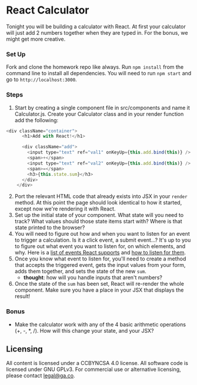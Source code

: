 # React Calculator 

Tonight you will be building a calculator with React. At first your calculator will just add 2 numbers together when they are typed in. For the bonus, we might get more creative.

### Set Up
Fork and clone the homework repo like always. Run ```npm install``` from the command line to install all dependencies. You will need to run ```npm start``` and go to ```http://localhost:3000```.

### Steps

1. Start by creating a single component file in src/components and name it Calculator.js. Create your Calculator class and in your render function add the following:
  ```js
  <div className="container">
        <h1>Add with React!</h1>

        <div className="add">
          <input type="text" ref="val1" onKeyUp={this.add.bind(this)} />
          <span>+</span>
          <input type="text" ref="val2" onKeyUp={this.add.bind(this)} />
          <span>=</span>
          <h3>{this.state.sum}</h3>
        </div>
      </div>
  
  ```

2. Port the relevant HTML code that already exists into JSX in your `render` method. At this point the page should look identical to how it started, except now we're rendering it with React.
3. Set up the initial state of your component. What state will you need to track? What values should those state items start with? Where is that state printed to the browser?
4. You will need to figure out how and when you want to listen for an event to trigger a calculation. Is it a click event, a submit event...? It's up to you to figure out what event you want to listen for, on which elements, and why. Here is a [list of events React supports](https://facebook.github.io/react/docs/events.html#supported-events) and [how to listen for them](https://facebook.github.io/react/docs/interactivity-and-dynamic-uis.html).
5. Once you know what event to listen for, you'll need to create a method that accepts the triggered event, gets the input values from your form, adds them together, and sets the state of the new `sum`.
    - **thought**: how will you handle inputs that aren't numbers?
6. Once the state of the `sum` has been set, React will re-render the whole component. Make sure you have a place in your JSX that displays the result!

### Bonus

- Make the calculator work with any of the 4 basic arithmetic operations (+, -, *, /). How will this change your state, and your JSX?

## Licensing
All content is licensed under a CC­BY­NC­SA 4.0 license.
All software code is licensed under GNU GPLv3. For commercial use or alternative licensing, please contact legal@ga.co.

